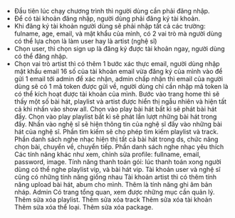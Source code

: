 - Đầu tiên lúc chạy chương trình thì người dùng cần phải đăng nhập.
- Để có tài khoản đăng nhập, người dùng phải đăng ký tài khoản.
- Khi đăng ký tài  khoản người dùng sẽ phải nhập tất cả các trường: fulname, age, email, và mật khẩu của mình, có 2 vai trò mà người dùng có thể lựa chọn là làm user hay là artist (nghệ sĩ)
- Chọn user, thì chọn sign up là đăng ký được tài khoản ngay, người dùng có thể đăng nhập.
- Chọn vai trò artist thì có thêm 1 bước xác thực email, người dùng nhập mật khẩu email 16 số của tài khoản email vừa đăng ký của mình vào để gửi 1 email tới admin để xác nhận, admin chấp nhận thì email của người dùng sẽ có 1 mã token được gửi về, người dùng chỉ cần nhập mã token là có thể kích hoạt được tài khoản của mình.
Bước vào trang home thì sẽ thấy một số bài hát, playlist và artist được hiển thị ngẫu nhiên và hiện tất cả khi nhấn vào show all.
Chọn vào play bài hát bất kì sẽ phát bài hát đấy.
Chọn vào play playlist bất kì sẽ phát lần lượt những bài hát trong đấy.
Nhấn vào nghệ sĩ sẽ hiện thông tin của nghệ sĩ đấy vào những bài hát của nghệ sĩ.
Phần tìm kiếm sẽ cho phép tìm kiếm playlist và track.
Phần danh sách nghe nhạc hiện thị tất cả bài hát trong ds, chức năng chọn bài, chuyển về, chuyển tiếp.
Phần danh sách nghe nhạc yêu thích
Các tính năng khác như xem, chỉnh sửa profile: fullname, email, password, image.
Tính năng thanh toán gói: lúc thanh toán xong người dùng có thể nghe playlist vip, và bài hát vip.
Tài khoản user và nghệ sĩ cũng có những tính năng giống nhau
Tài khoản artist thì có thêm tính năng upload bài hát, abum cho mình.
Thêm là tính năng ghi âm bản nháp.
Admin
Có trang tổng quan, xem được những mục cần quản lý.
Thêm sửa xóa playlist.
Thêm sửa xóa track
Thêm sửa xóa tài khoản
Thêm sửa xóa thể loại.
Thêm sửa xóa package.
